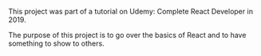 This project was part of a tutorial on Udemy: Complete React Developer in 2019. 

The purpose of this project is to go over the basics of React and to have something to show to others. 